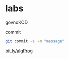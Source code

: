 # labs
govnoKOD

commit

```bash
git commit -a -m "message"
```
[bit.ly/algProg](http://bit.ly/algProg)
